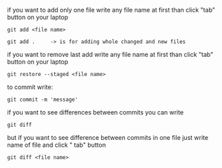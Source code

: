 if you want to add only one file write any file name at first than click "tab" button on your laptop

    git add <file name>

    git add .     -> is for adding whole changed and new files

if you want to remove last add write any file name at first than click "tab" button on your laptop

    git restore --staged <file name>

to commit write:

    git commit -m 'message'

if you want to see differences between commits you can write

    git diff

but if you want to see difference between commits in one file just write name of file and click "
tab" button

    git diff <file name>